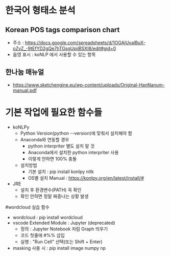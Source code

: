 # 한국어 형태소 분석
## Korean POS tags comparison chart
- 주소 : https://docs.google.com/spreadsheets/d/1OGAjUvalBuX-oZvZ_-9tEfYD2gQe7hTGsgUpiiBSXI8/edit#gid=0
- 음영 표시 : koNLP 에서 사용할 수 있는 항목

## 한나눔 매뉴얼
- https://www.sketchengine.eu/wp-content/uploads/Original-HanNanum-manual.pdf

# 기본 작업에 필요한 함수들
- koNLPy
    - Python Version(python --version)에 맞춰서 설치해야 함
    - Anaconda와 연동할 경우
        - python interpriter 별도 설치 말 것
        - Anaconda에서 설치한 python interpriter 사용
        - 이렇게 안하면 100% 충돌
    - 설치방법
        - 기본 설치 : pip install konlpy nltk
        - OS별 설치 Manual : https://konlpy.org/en/latest/install/#
- JRE
    - 설치 후 환경변수(PATH) 꼭 확인
    - 확인 안하면 정말 짜증나는 상황 발생

#wordcloud 실습 함수
- wordcloud : pip install wordcloud
- vscode Extended Module : Jupyter (deprecated)
    - 정의 : Jupyter Notebook 처럼 Graph 띄우기
    - 코드 첫줄에 #%% 삽입
    - 실행 : "Run Cell" 선택(또는 Shift + Enter)
- masking 사용 시 : pip install image numpy np
